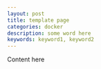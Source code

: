 ```yaml
---
layout: post
title: template page
categories: docker
description: some word here
keywords: keyword1, keyword2
---
```


Content here
